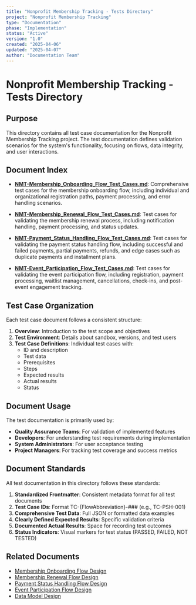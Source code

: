 ```yaml
---
title: "Nonprofit Membership Tracking - Tests Directory"
project: "Nonprofit Membership Tracking"
type: "Documentation"
phase: "Implementation"
status: "Active"
version: "1.0"
created: "2025-04-06"
updated: "2025-04-07"
author: "Documentation Team"
---
```


# Nonprofit Membership Tracking - Tests Directory

## Purpose

This directory contains all test case documentation for the Nonprofit Membership Tracking project. The test documentation defines validation scenarios for the system's functionality, focusing on flows, data integrity, and user interactions.

## Document Index

- **[NMT-Membership_Onboarding_Flow_Test_Cases.md](NMT-Membership_Onboarding_Flow_Test_Cases.md)**: Comprehensive test cases for the membership onboarding flow, including individual and organizational registration paths, payment processing, and error handling scenarios.

- **[NMT-Membership_Renewal_Flow_Test_Cases.md](NMT-Membership_Renewal_Flow_Test_Cases.md)**: Test cases for validating the membership renewal process, including notification handling, payment processing, and status updates.

- **[NMT-Payment_Status_Handling_Flow_Test_Cases.md](NMT-Payment_Status_Handling_Flow_Test_Cases.md)**: Test cases for validating the payment status handling flow, including successful and failed payments, partial payments, refunds, and edge cases such as duplicate payments and installment plans.

- **[NMT-Event_Participation_Flow_Test_Cases.md](NMT-Event_Participation_Flow_Test_Cases.md)**: Test cases for validating the event participation flow, including registration, payment processing, waitlist management, cancellations, check-ins, and post-event engagement tracking.

## Test Case Organization

Each test case document follows a consistent structure:

1. **Overview**: Introduction to the test scope and objectives
2. **Test Environment**: Details about sandbox, versions, and test users
3. **Test Case Definitions**: Individual test cases with:
   - ID and description
   - Test data
   - Prerequisites
   - Steps
   - Expected results
   - Actual results
   - Status

## Document Usage

The test documentation is primarily used by:

- **Quality Assurance Teams**: For validation of implemented features
- **Developers**: For understanding test requirements during implementation
- **System Administrators**: For user acceptance testing
- **Project Managers**: For tracking test coverage and success metrics

## Document Standards

All test documentation in this directory follows these standards:

1. **Standardized Frontmatter**: Consistent metadata format for all test documents
2. **Test Case IDs**: Format TC-{FlowAbbreviation}-### (e.g., TC-PSH-001)
3. **Comprehensive Test Data**: Full JSON or formatted data examples
4. **Clearly Defined Expected Results**: Specific validation criteria
5. **Documented Actual Results**: Space for recording test outcomes
6. **Status Indicators**: Visual markers for test status (PASSED, FAILED, NOT TESTED)

## Related Documents

- [Membership Onboarding Flow Design](NMT-Membership_Onboarding_Flow_Design.md)
- [Membership Renewal Flow Design](NMT-Membership_Renewal_Flow_Design.md)
- [Payment Status Handling Flow Design](NMT-Payment_Status_Handling_Flow_Design.md)
- [Event Participation Flow Design](NMT-Event_Participation_Flow_Design.md)
- [Data Model Design](NMT-Data_Model_Design_Consolidated.md) 
